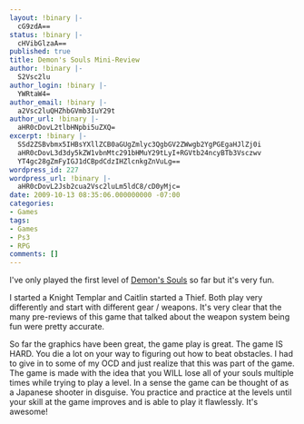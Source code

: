 ```yaml
---
layout: !binary |-
  cG9zdA==
status: !binary |-
  cHVibGlzaA==
published: true
title: Demon's Souls Mini-Review
author: !binary |-
  S2Vsc2lu
author_login: !binary |-
  YWRtaW4=
author_email: !binary |-
  a2Vsc2luQHZhbGVmb3IuY29t
author_url: !binary |-
  aHR0cDovL2tlbHNpbi5uZXQ=
excerpt: !binary |-
  SSd2ZSBvbmx5IHBsYXllZCB0aGUgZmlyc3QgbGV2ZWwgb2YgPGEgaHJlZj0i
  aHR0cDovL3d3dy5kZW1vbnMtc291bHMuY29tLyI+RGVtb24ncyBTb3Vsczwv
  YT4gc28gZmFyIGJ1dCBpdCdzIHZlcnkgZnVuLg==
wordpress_id: 227
wordpress_url: !binary |-
  aHR0cDovL2Jsb2cua2Vsc2luLm5ldC8/cD0yMjc=
date: 2009-10-13 08:35:06.000000000 -07:00
categories:
- Games
tags:
- Games
- Ps3
- RPG
comments: []
---
```

I've only played the first level of <a href="http://www.demons-souls.com/">Demon's Souls</a> so far but it's very fun.

I started a Knight Templar and Caitlin started a Thief. Both play very differently and start with different gear / weapons. It's very clear that the many pre-reviews of this game that talked about the weapon system being fun were pretty accurate.

So far the graphics have been great, the game play is great. The game IS HARD. You die a lot on your way to figuring out how to beat obstacles. I had to give in to some of my OCD and just realize that this was part of the game. The game is made with the idea that you WILL lose all of your souls multiple times while trying to play a level. In a sense the game can be thought of as a Japanese shooter in disguise. You practice and practice at the levels until your skill at the game improves and is able to play it flawlessly. It's awesome!
